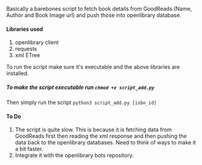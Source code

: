  
 Basically a barebones script to fetch book details from GoodReads (Name, Author and Book Image url) and push those into openlibrary database.

#### Libraries used
1. openlibrary client
2. requests
3. xml ETree

To run the script make sure it's executable and the above libraries are installed.
##### To make the script executable run ```chmod +x script_add.py```
Then simply run the script ```python3 script_add.py [isbn_id]```

#### To Do
1. The script is quite slow. This is because it is fetching data from GoodReads first then reading the xml response and then pushing the data back to the openlibrary databases. Need to think of ways to make it a bit faster.
2. Integrate it with the openlibrary bots repository. 

